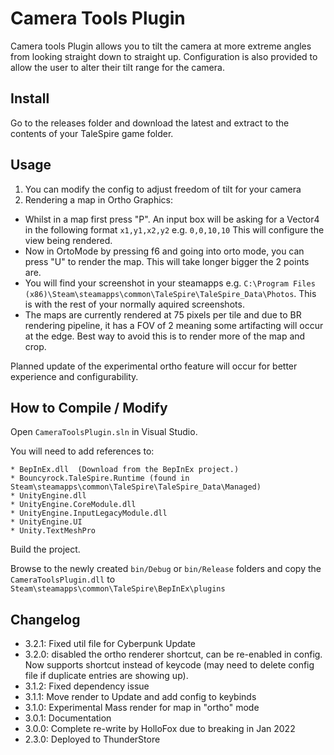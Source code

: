 # Camera Tools Plugin
Camera tools Plugin allows you to tilt the camera at more extreme angles from looking straight down to straight up.
Configuration is also provided to allow the user to alter their tilt range for the camera.

## Install

Go to the releases folder and download the latest and extract to the contents of your TaleSpire game folder.

## Usage
1. You can modify the config to adjust freedom of tilt for your camera
2. Rendering a map in Ortho Graphics:
- Whilst in a map first press "P". An input box will be asking for a Vector4 in the following format `x1,y1,x2,y2` e.g. `0,0,10,10` This will configure the view being rendered.
- Now in OrtoMode by pressing f6 and going into orto mode, you can press "U" to render the map. This will take longer bigger the 2 points are.
- You will find your screenshot in your steamapps e.g. `C:\Program Files (x86)\Steam\steamapps\common\TaleSpire\TaleSpire_Data\Photos`. This is with the rest of your normally aquired screenshots.
- The maps are currently rendered at 75 pixels per tile and due to BR rendering pipeline, it has a FOV of 2 meaning some artifacting will occur at the edge. Best way to avoid this is to render more of the map and crop.
 
Planned update of the experimental ortho feature will occur for better experience and configurability.

## How to Compile / Modify

Open ```CameraToolsPlugin.sln``` in Visual Studio.

You will need to add references to:

```
* BepInEx.dll  (Download from the BepInEx project.)
* Bouncyrock.TaleSpire.Runtime (found in Steam\steamapps\common\TaleSpire\TaleSpire_Data\Managed)
* UnityEngine.dll
* UnityEngine.CoreModule.dll
* UnityEngine.InputLegacyModule.dll 
* UnityEngine.UI
* Unity.TextMeshPro
```

Build the project.

Browse to the newly created ```bin/Debug``` or ```bin/Release``` folders and copy the ```CameraToolsPlugin.dll``` to ```Steam\steamapps\common\TaleSpire\BepInEx\plugins```

## Changelog
- 3.2.1: Fixed util file for Cyberpunk Update
- 3.2.0: disabled the ortho renderer shortcut, can be re-enabled in config. Now supports shortcut instead of keycode (may need to delete config file if duplicate entries are showing up).
- 3.1.2: Fixed dependency issue
- 3.1.1: Move render to Update and add config to keybinds
- 3.1.0: Experimental Mass render for map in "ortho" mode
- 3.0.1: Documentation
- 3.0.0: Complete re-write by HolloFox due to breaking in Jan 2022
- 2.3.0: Deployed to ThunderStore